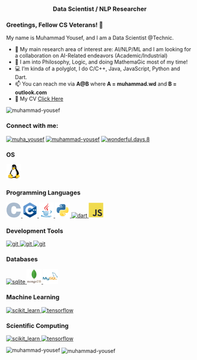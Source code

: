 <h3 align="center">Data Scientist / NLP Researcher</h3>

### Greetings, Fellow CS Veterans! 👋

My name is Muhammad Yousef, and I am a Data Scientist @Technic.

<!--
**Muhammad-Yousef/Muhammad-Yousef** is a ✨ _special_ ✨ repository because its `README.md` (this file) appears on your GitHub profile.

-->

- 🔭 My main research area of interest are: AI/NLP/ML and I am looking for a collaboration on AI-Related endeavors (Academic/Industrial)
- :book: I am into Philosophy, Logic, and doing MathemaGic most of my time!
- :computer: I’m kinda of a polyglot, I do C/C++, Java, JavaScript, Python and Dart.
- 📫 You can reach me via **A@B** where **A = muhammad.wd** and **B = outlook.com**
- 📄 My CV [Click Here](https://drive.google.com/file/d/1MoGdjhbGL0jcm637YUknHzHfPe22jXYA/view?usp=sharing)

<p align="left"> <img src="https://komarev.com/ghpvc/?username=muhammad-yousef&label=Profile%20views&color=0e75b6&style=flat" alt="muhammad-yousef" /> </p>

<h3 align="left">Connect with me:</h3>
<p align="left">
<a href="https://twitter.com/muha_yousef" target="blank"><img align="center" src="https://cdn.jsdelivr.net/npm/simple-icons@3.0.1/icons/twitter.svg" alt="muha_yousef" height="30" width="40" /></a>
<a href="https://linkedin.com/in/muhammad-yousef" target="blank"><img align="center" src="https://cdn.jsdelivr.net/npm/simple-icons@3.0.1/icons/linkedin.svg" alt="muhammad-yousef" height="30" width="40" /></a>
<a href="https://fb.com/wonderful.days.8" target="blank"><img align="center" src="https://cdn.jsdelivr.net/npm/simple-icons@3.0.1/icons/facebook.svg" alt="wonderful.days.8" height="30" width="40" /></a>
</p>

<h3 align="left">OS</h3>
<p align="left"> 
  <a href="https://www.linux.org/" target="_blank"> 
    <img src="https://raw.githubusercontent.com/devicons/devicon/master/icons/linux/linux-original.svg" alt="linux" width="40" height="40"/>
  </a> 
</p>

<h3 align="left">Programming Languages</h3>
<p align="left"> 
  
  <a href="https://www.cprogramming.com/" target="_blank"> 
    <img src="https://raw.githubusercontent.com/devicons/devicon/master/icons/c/c-original.svg" alt="c" width="40" height="40"/> 
  </a>
  <a href="https://www.w3schools.com/cpp/" target="_blank"> 
    <img src="https://raw.githubusercontent.com/devicons/devicon/master/icons/cplusplus/cplusplus-original.svg" alt="cplusplus" width="40" height="40"/> 
  </a> 
  
  <a href="https://www.java.com" target="_blank"> 
    <img src="https://raw.githubusercontent.com/devicons/devicon/master/icons/java/java-original.svg" alt="java" width="40" height="40"/>
 </a>
  
  <a href="https://www.python.org" target="_blank"> 
    <img src="https://raw.githubusercontent.com/devicons/devicon/master/icons/python/python-original.svg" alt="python" width="40" height="40"/> 
  </a> 
  
  <a href="https://dart.dev" target="_blank"> 
    <img src="https://www.vectorlogo.zone/logos/dartlang/dartlang-icon.svg" alt="dart" width="40" height="40"/> 
  </a> 
 
 <a href="https://developer.mozilla.org/en-US/docs/Web/JavaScript" target="_blank">
    <img src="https://raw.githubusercontent.com/devicons/devicon/master/icons/javascript/javascript-original.svg" alt="javascript" width="40" height="40"/> 
  </a> 

</p>

<h3 align="left">Development Tools</h3>
<p align="left"> 
  <a href="https://www.gnu.org/software/emacs/" target="_blank"> 
    <img src="https://upload.wikimedia.org/wikipedia/commons/thumb/0/08/EmacsIcon.svg/1024px-EmacsIcon.svg.png" alt="git" width="40" height="40"/> 
  </a> 
  
  <a href="https://jupyter.org/" target="_blank"> 
    <img src="https://miro.medium.com/max/1544/1*_3bGDcNZZydeOA6wHK2kkQ.png" alt="git" width="40" height="40"/> 
  </a> 
  
  <a href="https://git-scm.com/" target="_blank"> 
    <img src="https://www.vectorlogo.zone/logos/git-scm/git-scm-icon.svg" alt="git" width="40" height="40"/> 
  </a> 
  
</p>

<h3 align="left">Databases</h3>
<p align="left"> 
  
  <a href="https://www.sqlite.org/" target="_blank"> 
    <img src="https://www.vectorlogo.zone/logos/sqlite/sqlite-icon.svg" alt="sqlite" width="40" height="40"/>
  </a>
  
  <a href="https://www.mongodb.com/" target="_blank"> 
    <img src="https://raw.githubusercontent.com/devicons/devicon/master/icons/mongodb/mongodb-original-wordmark.svg" alt="mongodb" width="40" height="40"/>
  </a> 
  
  <a href="https://www.mysql.com/" target="_blank">
    <img src="https://raw.githubusercontent.com/devicons/devicon/master/icons/mysql/mysql-original-wordmark.svg" alt="mysql" width="40" height="40"/>
  </a> 
  
</p>

<h3 align="left">Machine Learning</h3>
<p align="left"> 
  <a href="https://scikit-learn.org/" target="_blank"> 
    <img src="https://upload.wikimedia.org/wikipedia/commons/0/05/Scikit_learn_logo_small.svg" alt="scikit_learn" width="40" height="40"/>
  </a> 
  
  <a href="https://www.tensorflow.org" target="_blank"> 
    <img src="https://www.vectorlogo.zone/logos/tensorflow/tensorflow-icon.svg" alt="tensorflow" width="40" height="40"/>
  </a> 
</p>

<h3 align="left">Scientific Computing</h3>
<p align="left"> 
  <a href="https://www.wolfram.com/mathematica/" target="_blank"> 
    <img src="https://cdn.freebiesupply.com/logos/large/2x/mathematica-logo-png-transparent.png" alt="scikit_learn" width="40" height="40"/>
  </a> 
  
  <a href="https://www.sagemath.org/" target="_blank"> 
    <img src="https://pbs.twimg.com/profile_images/464486563427004417/CoAviUnx_400x400.png" alt="tensorflow" width="40" height="40"/>
  </a> 
</p>




<p><img align="left" src="https://github-readme-stats.vercel.app/api/top-langs?username=muhammad-yousef&show_icons=true&locale=en&layout=compact" alt="muhammad-yousef" /></p>

<p>&nbsp;<img align="center" src="https://github-readme-stats.vercel.app/api?username=muhammad-yousef&show_icons=true&locale=en" alt="muhammad-yousef" /></p>
